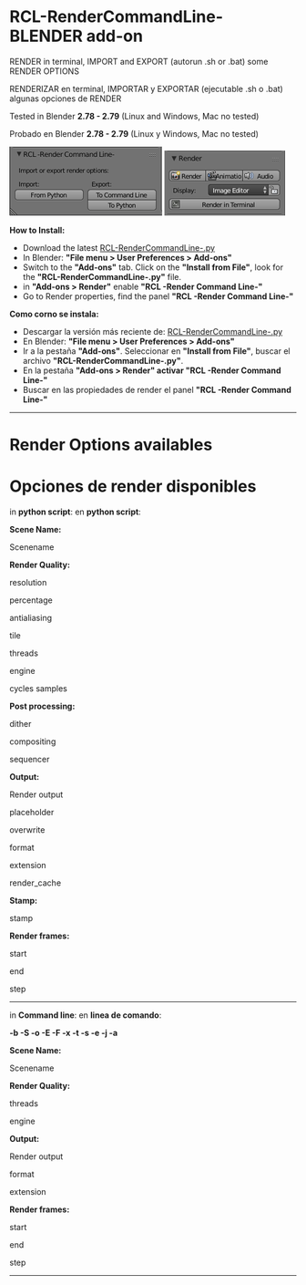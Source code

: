 # RCL-RenderCommandLine- BLENDER add-on  
RENDER in terminal, IMPORT and EXPORT (autorun .sh or .bat) some RENDER OPTIONS

RENDERIZAR en terminal, IMPORTAR y EXPORTAR (ejecutable .sh o .bat) algunas opciones de RENDER 

Tested in Blender **2.78 - 2.79** (Linux and Windows, Mac no tested) 

Probado en Blender **2.78 - 2.79** (Linux y Windows, Mac no tested)

![RCL-Import/export](https://github.com/eLeDeTe-LoDeTanda/RCL-RenderCommandLine-/blob/master/RCL-panel.png)
![RCL-Render in terminal](https://github.com/eLeDeTe-LoDeTanda/RCL-RenderCommandLine-/blob/master/RCL-renderpanel.png)

**How to Install:**
* Download the latest [RCL-RenderCommandLine-.py](https://github.com/eLeDeTe-LoDeTanda/RCL-RenderCommandLine-/raw/master/RCL-RenderCommandLine-.py)
* In Blender: **"File menu > User Preferences > Add-ons"**
* Switch to the **"Add-ons"** tab. Click on the **"Install from File"**, look for the **"RCL-RenderCommandLine-.py"** file.
* in **"Add-ons > Render"** enable **"RCL -Render Command Line-"**
* Go to Render properties, find the panel **"RCL -Render Command Line-"**

**Como corno se instala:**
* Descargar la versión más reciente de: [RCL-RenderCommandLine-.py](https://github.com/eLeDeTe-LoDeTanda/RCL-RenderCommandLine-/raw/master/RCL-RenderCommandLine-.py)
* En Blender: **"File menu > User Preferences > Add-ons"**
* Ir a la pestaña **"Add-ons"**. Seleccionar en **"Install from File"**, buscar el archivo **"RCL-RenderCommandLine-.py"**.
* En la pestaña **"Add-ons > Render" activar "RCL -Render Command Line-"**
* Buscar en las propiedades de render el panel **"RCL -Render Command Line-"**

-------------------

# Render Options availables

# Opciones de render disponibles

in **python script**:  en **python script**:


**Scene Name:**

Scenename

**Render Quality:**

resolution

percentage

antialiasing

tile

threads

engine

cycles samples

**Post processing:**

dither

compositing

sequencer

**Output:**

Render output

placeholder

overwrite

format

extension

render_cache

**Stamp:**

stamp

**Render frames:**

start

end

step

-------------------

in **Command line**:  en **linea de comando**:


**-b  -S  -o  -E  -F  -x  -t  -s  -e  -j  -a**

**Scene Name:**

Scenename

**Render Quality:**

threads

engine

**Output:**

Render output

format

extension

**Render frames:**

start

end

step

-------------------

